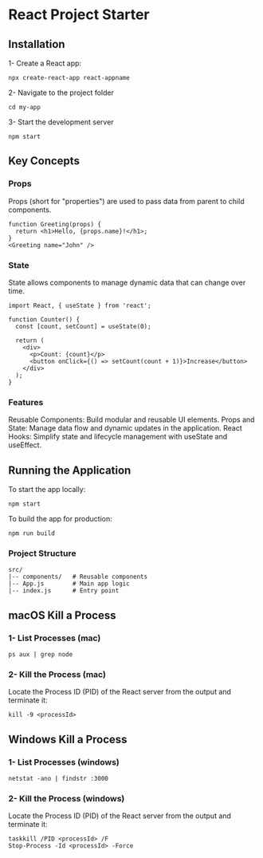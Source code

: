 # React Project Starter
## Installation
1- Create a React app:

```
npx create-react-app react-appname
```

2- Navigate to the project folder

```
cd my-app  
```

3- Start the development server

```
npm start  
```

## Key Concepts
### Props
Props (short for "properties") are used to pass data from parent to child components.

```
function Greeting(props) {  
  return <h1>Hello, {props.name}!</h1>;  
}  
<Greeting name="John" />  
```

### State
State allows components to manage dynamic data that can change over time.


```
import React, { useState } from 'react';  

function Counter() {  
  const [count, setCount] = useState(0);  

  return (  
    <div>  
      <p>Count: {count}</p>  
      <button onClick={() => setCount(count + 1)}>Increase</button>  
    </div>  
  );  
}  
```

### Features
Reusable Components: Build modular and reusable UI elements.
Props and State: Manage data flow and dynamic updates in the application.
React Hooks: Simplify state and lifecycle management with useState and useEffect.


## Running the Application
To start the app locally:

```
npm start  
```

To build the app for production:

```
npm run build  
```

### Project Structure
```
src/  
|-- components/   # Reusable components  
|-- App.js        # Main app logic  
|-- index.js      # Entry point  
```

## macOS Kill a Process
### 1- List Processes (mac)
```
ps aux | grep node
```

### 2- Kill the Process (mac)
Locate the Process ID (PID) of the React server from the output and terminate it:

```
kill -9 <processId>
```

## Windows Kill a Process
### 1- List Processes (windows)
```
netstat -ano | findstr :3000

```

### 2- Kill the Process (windows)
Locate the Process ID (PID) of the React server from the output and terminate it:

```
taskkill /PID <processId> /F 
Stop-Process -Id <processId> -Force
```